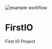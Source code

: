 ![example workflow](https://github.com/1010l10/FirstIO/workflows/actions.yml/badge.svg)
# FirstIO
First IO Project 
